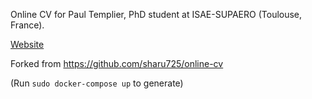 Online CV for Paul Templier, PhD student at ISAE-SUPAERO (Toulouse, France).

[Website](https://templierpaul.github.io/)

Forked from https://github.com/sharu725/online-cv

<!-- (Run `jekyll serve --force_polling` to generate) -->
(Run `sudo docker-compose up` to generate)
